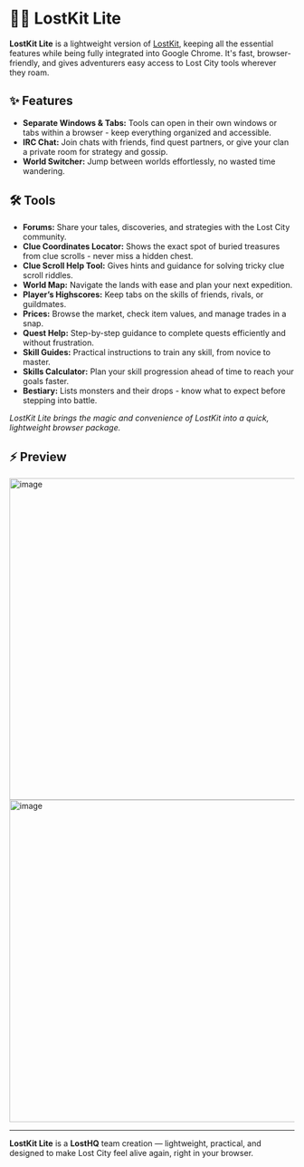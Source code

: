 # 🧙‍♂️ LostKit Lite

**LostKit Lite** is a lightweight version of [LostKit](https://github.com/Razgals/LostKit), keeping all the essential features while being fully integrated into Google Chrome. It's fast, browser-friendly, and gives adventurers easy access to Lost City tools wherever they roam.

## ✨ Features
- **Separate Windows & Tabs:** Tools can open in their own windows or tabs within a browser - keep everything organized and accessible.  
- **IRC Chat:** Join chats with friends, find quest partners, or give your clan a private room for strategy and gossip.  
- **World Switcher:** Jump between worlds effortlessly, no wasted time wandering.  

## 🛠 Tools
- **Forums:** Share your tales, discoveries, and strategies with the Lost City community.  
- **Clue Coordinates Locator:** Shows the exact spot of buried treasures from clue scrolls - never miss a hidden chest.  
- **Clue Scroll Help Tool:** Gives hints and guidance for solving tricky clue scroll riddles.  
- **World Map:** Navigate the lands with ease and plan your next expedition.  
- **Player’s Highscores:** Keep tabs on the skills of friends, rivals, or guildmates.  
- **Prices:** Browse the market, check item values, and manage trades in a snap.  
- **Quest Help:** Step-by-step guidance to complete quests efficiently and without frustration.  
- **Skill Guides:** Practical instructions to train any skill, from novice to master.  
- **Skills Calculator:** Plan your skill progression ahead of time to reach your goals faster.  
- **Bestiary:** Lists monsters and their drops - know what to expect before stepping into battle.  

*LostKit Lite brings the magic and convenience of LostKit into a quick, lightweight browser package.*

## ⚡ Preview

<img width="1157" height="568" alt="image" src="https://github.com/user-attachments/assets/59756743-47a2-4960-af98-e3874885b777" />

<img width="1158" height="569" alt="image" src="https://github.com/user-attachments/assets/51bdf1fd-d7e7-4bbf-bb90-409b9354cf71" />

---

**LostKit Lite** is a **LostHQ** team creation — lightweight, practical, and designed to make Lost City feel alive again, right in your browser.
